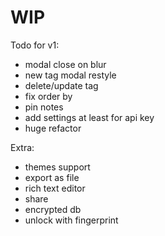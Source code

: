 # WIP

Todo for v1:

- modal close on blur
- new tag modal restyle
- delete/update tag
- fix order by
- pin notes
- add settings at least for api key
- huge refactor

Extra:

- themes support
- export as file
- rich text editor
- share
- encrypted db
- unlock with fingerprint